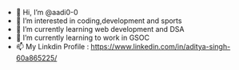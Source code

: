 - 👋 Hi, I’m @aadi0-0
- 👀 I’m interested in coding,development and sports
- 🌱 I’m currently learning web development and DSA
- 💞️ I’m currently learning to work in GSOC
- 📫 My Linkdin Profile : https://www.linkedin.com/in/aditya-singh-60a865225/

<!---
aadi0-0/aadi0-0 is a ✨ special ✨ repository because its `README.md` (this file) appears on your GitHub profile.
You can click the Preview link to take a look at your changes.
--->

